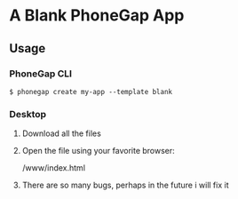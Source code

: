 # A Blank PhoneGap App

## Usage

### PhoneGap CLI

    $ phonegap create my-app --template blank

### Desktop

1. Download all the files
2. Open the file using your favorite browser:

     /www/index.html

3. There are so many bugs, perhaps in the future i will fix it
